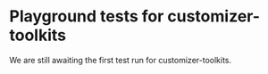 # Playground tests for customizer-toolkits
We are still awaiting the first test run for customizer-toolkits.
